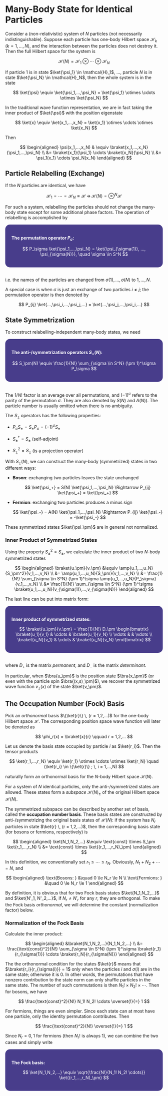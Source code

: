 <style>
    .katex {
        font-size: 1.1em;
    }
    .remark {
        border-radius: 15px;
        padding: 20px;
        background-color: SeaGreen;
        color: White;
    }
    .result {
        border-radius: 15px;
        padding: 20px;
        background-color: DarkSlateBlue;
        color: White;
    }
</style>

# Many-Body State for Identical Particles

Consider a (non-relativistic) system of $N$ particles (not necessarily indistinguishable). Suppose each particle has one-body Hilbert space $\mathcal{H}_k$ ($k = 1, ..., N$), and the interaction between the particles does not destroy it. Then the full Hilbert space for the system is

$$
\mathcal{H}(N) = \mathcal{H}_1 \otimes \cdots
\otimes \mathcal{H}_N
$$

If particle 1 is in state $\ket{\psi_1} \in \mathcal{H}_1$, ..., particle $N$ is in state $\ket{\psi_N} \in \mathcal{H}_N$, then the whole system is in the state

$$
\ket{\psi} \equiv \ket{\psi_1,...,\psi_N} 
= \ket{\psi_1} \otimes \cdots \otimes \ket{\psi_N}
$$

In the traditional wave function representation, we are in fact taking the inner product of $\ket{\psi}$ with the position eigenstate 

$$
\ket{x} \equiv \ket{x_1,...,x_N} =
\ket{x_1} \otimes \cdots \otimes \ket{x_N}
$$

Then

$$
\begin{aligned}
    \psi(x_1,...,x_N)
    & \equiv \braket{x_1,...,x_N}{\psi_1,...,\psi_N}
    \\
    &= \braket{x_1}{\psi_1} \cdots \braket{x_N}{\psi_N}
    \\
    &= \psi_1(x_1) \cdots \psi_N(x_N)
\end{aligned}
$$

## Particle Relabelling (Exchange)

If the $N$ particles are identical, we have

$$
\mathcal{H}_1 = \cdots = \mathcal{H}_N \equiv \mathcal{H}
\, \Rightarrow \,
\mathcal{H}(N) = \otimes^N \mathcal{H}
$$

For such a system, relabelling the particles should not change the many-body state except for some additional phase factors. The operation of relabelling is accomplished by 

<div class="result">

**The permutation operator $P_\sigma$:**

$$
P_\sigma \ket{\psi_1,...,\psi_N}
= \ket{\psi_{\sigma(1)}, ..., \psi_{\sigma(N)}}, \quad
\sigma \in S^N
$$

</div><br>

i.e. the names of the particles are changed from $\sigma(1),...,\sigma(N)$ to $1,...,N$. 

A special case is when $\sigma$ is just an exchange of two particles $i \ne j$; the permutation operator is then denoted by

$$
P_{ij} \ket{...,\psi_i,...,\psi_j,...}
= \ket{...,\psi_j,...,\psi_i,...}
$$

## State Symmetrization

To construct relabelling-independent many-body states, we need 

<div class="result">

**The anti-/symmetrization operators $S_\pm(N)$:**

$$
S_\pm(N) \equiv \frac{1}{N!} 
\sum_{\sigma \in S^N} (\pm 1)^\sigma P_\sigma
$$

</div><br>

The $1/N!$ factor is an average over all permutations, and $(-1)^\sigma$ refers to the parity of the permutation $\sigma$. They are also denoted by $S(N)$ and $A(N)$). The particle number is usually omitted when there is no ambiguity. 

The $S_\pm$ operators has the following properties:

- $P_\sigma S_\pm = S_\pm P_\sigma = (-1)^\sigma S_\pm$

- $S_\pm^\dagger = S_\pm$ (self-adjoint)

- $S_\pm^2 = S_\pm$ (is a projection operator)

With $S_\pm(N)$, we can construct the many-body (symmetrized) states in two different ways:

- **Boson**: exchanging two particles leaves the state unchanged
    
    $$
    \ket{\psi_+} = S(N) \ket{\psi_1,...,\psi_N}
    \Rightarrow P_{ij} \ket{\psi_+} = \ket{\psi_+}
    $$

- **Fermion**: exchanging two particles produces a minus sign

    $$
    \ket{\psi_-} = A(N) \ket{\psi_1,...,\psi_N}
    \Rightarrow P_{ij} \ket{\psi_-} = -\ket{\psi_-}
    $$

These symmetrized states $\ket{\psi_\pm}$ are in general not normalized. 

### Inner Product of Symmetrized States

Using the property $S_\pm^2 = S_\pm$, we calculate the inner product of two $N$-body symmetrized states

$$
\begin{aligned}
    \braket{u_\pm}{v_\pm} 
    &\equiv \amp{u_1,...,u_N}{S_\pm^2}{v_1,...,v_N}
    \\
    &= \amp{u_1,...,u_N}{S_\pm}{v_1,...,v_N}
    \\
    &= \frac{1}{N!} \sum_{\sigma \in S^N} (\pm 1)^\sigma
    \amp{u_1,...,u_N}{P_\sigma}{v_1,...,v_N}
    \\
    &= \frac{1}{N!} \sum_{\sigma \in S^N} (\pm 1)^\sigma
    \braket{u_1,...,u_N}{v_{\sigma(1)},...,v_{\sigma(N)}}
\end{aligned}
$$

The last line can be put into matrix form:

<div class="result">

**Inner product of symmetrized states:**

$$
\braket{u_\pm}{v_\pm} = \frac{1}{N!} D_\pm \begin{bmatrix}
    \braket{u_1}{v_1} & \cdots & \braket{u_1}{v_N} \\
    \vdots & & \vdots \\
    \braket{u_N}{v_1} & \cdots & \braket{u_N}{v_N}
\end{bmatrix}
$$

</div><br>

where $D_+$ is the matrix *permanent*, and $D_-$ is the matrix *determinant*. 

In particular, when $\bra{u_\pm}$ is the position state $\bra{x_\pm}$ (or even with the particle spin $\bra{(x,s)_\pm}$), we recover the symmetrized wave function $v_\pm(x)$ of the state $\ket{v_\pm}$. 

## The Occupation Number (Fock) Basis

Pick an *orthonormal* basis $\{\ket{r}\} \, (r = 1,2,...)$ for the one-body Hilbert space $\mathcal{H}$. The corresponding position space wave function will later be denoted as

$$
\phi_r(x) = \braket{x}{r} \qquad
r = 1,2,...
$$

Let us denote the basis state occupied by particle $i$ as $\ket{r_i}$. Then the tensor products

$$
\ket{r_1,...,r_N} \equiv 
\ket{r_1} \otimes \cdots \otimes \ket{r_N}
\quad
(\ket{r_i} \in \{\ket{r}\} ; \, i = 1,...,N)
$$

naturally form an orthonormal basis for the $N$-body Hilbert space $\mathcal{H}(N)$.

For a system of $N$ identical particles, only the anti-/symmetrized states are allowed. These states form a *subspace* $\mathcal{H}(N)_\pm$ of the original Hilbert space $\mathcal{H}(N)$. 

The symmetrized subspace can be described by another set of basis, called the **occupation number basis**. These basis states are constructed by anti-/symmetrizing the original basis states of $\mathcal{H}(N)$: if the system has $N_r$ particles in state $\ket{r} \, (r = 1,2,...)$, then the corresponding basis state (for bosons or fermions, respectively) is

$$
\begin{aligned}
    \ket{N_1,N_2,...} &\equiv \text{const} \times 
    S_\pm \ket{r_1,...,r_N}
    \\
    &= \text{const} \times \ket{(r_1,...,r_N)_\pm}
\end{aligned}
$$

In this definition, we conventionally set $r_1 \le \cdots \le r_N$. Obviously, $N_1 + N_2 + \cdots = N$, and

$$
\begin{aligned}
    \text{Bosons: } &\quad 0 \le N_r \le N \\
    \text{Fermions: } &\quad 0 \le N_r \le 1
\end{aligned}
$$

By definition, it is obvious that for two Fock basis states $\ket{N_1,N_2,...}$ and $\ket{N'_1, N'_2,...}$, if $N_r \ne N'_r$ for any $r$, they are orthogonal. To make the Fock basis *orthonormal*, we will determine the constant (normalization factor) below.

### Normalization of the Fock Basis

Calculate the inner product:

$$
\begin{aligned}
    &\braket{N_1,N_2,...}{N_1,N_2,...}
    \\
    &= \frac{\text{const}^2}{N!}
    \sum_{\sigma \in S^N} (\pm 1)^\sigma
    \braket{r_1}{r_{\sigma(1)}} \cdots
    \braket{r_N}{r_{\sigma(N)}}
\end{aligned}
$$

The the orthonormal condition for the states $\ket{r}$ means that $\braket{r_i}{r_{\sigma(i)}} = 1$ only when the particles $i$ and $\sigma(i)$ are in the same state; otherwise it is 0. In other words, the permutations that have nonzero contribution to the state norm can only shuffle particles in the same state. The number of such commutations is then $N_1! \times N_2! \times \cdots$. Then for bosons, we have

$$
\frac{\text{const}^2}{N!}
N_1! N_2! \cdots \overset{!}{=} 1
$$

For fermions, things are even simpler. Since each state can at most have one particle, only the identity permutation contributes. Then

$$
\frac{\text{const}^2}{N!} \overset{!}{=} 1
$$

Since $N_r = 0,1$ for fermions (then $N_r!$ is always 1), we can combine the two cases and simply write

<div class="result">

**The Fock basis:**

$$
\ket{N_1,N_2,...} \equiv 
\sqrt{\frac{N!}{N_1! N_2! \cdots}}
\ket{(r_1,...,r_N)_\pm}
$$

</div><br>
